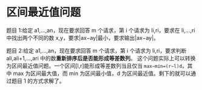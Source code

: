 # 区间最近值问题

题目 1:给定 a1,…,an，现在要求回答 m 个请求，第 i 个请求为 li,ri，要求在 li,…,ri 中找出两个不同的数 x,y，要求|ax−ay|最小，要求输出|ax−ay|。

题目 2:给定 a1,…,an，现在要求回答 m 个请求，第 i 个请求为 li,ri，要求判断 ali,ali+1,…,ari 中的数**重新排序后是否能形成等差数列**。
这个问题实际上可以转换为区间最近值问题。一个区间[l,r]能形成等差数列当且仅当 `max−min=(r−l)d`，其中 max 为区间最大值，而 min 为区间最小值，d 为区间最近值。剩下的就可以通过题目 1 的方式求解了。
